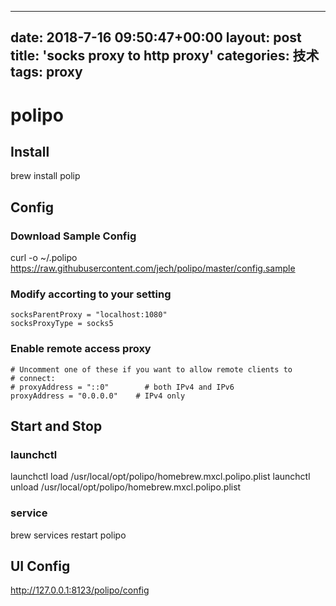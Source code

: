 
---
date: 2018-7-16 09:50:47+00:00
layout: post
title: 'socks proxy to http proxy'
categories: 技术 
tags:  proxy
---

# polipo

## Install 
brew install polip

## Config

### Download Sample Config
curl -o ~/.polipo https://raw.githubusercontent.com/jech/polipo/master/config.sample

### Modify accorting to your setting
```
socksParentProxy = "localhost:1080"
socksProxyType = socks5
```

### Enable remote access proxy
```
# Uncomment one of these if you want to allow remote clients to
# connect:
# proxyAddress = "::0"        # both IPv4 and IPv6
proxyAddress = "0.0.0.0"    # IPv4 only
```

## Start and Stop
### launchctl 
launchctl load /usr/local/opt/polipo/homebrew.mxcl.polipo.plist
launchctl unload /usr/local/opt/polipo/homebrew.mxcl.polipo.plist

### service
brew services restart polipo

## UI Config

http://127.0.0.1:8123/polipo/config

